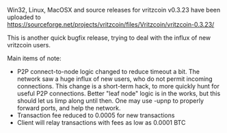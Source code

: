 Win32, Linux, MacOSX and source releases for vritzcoin v0.3.23 have been uploaded to
https://sourceforge.net/projects/vritzcoin/files/Vritzcoin/vritzcoin-0.3.23/

This is another quick bugfix release, trying to deal with the influx of new vritzcoin users.

Main items of note:

* P2P connect-to-node logic changed to reduce timeout a bit.  The network saw a huge influx of new users, who do not permit incoming connections.  This change is a short-term hack, to more quickly hunt for useful P2P connections.  Better "leaf node" logic is in the works, but this should let us limp along until then.  One may use -upnp to properly forward ports, and help the network.
* Transaction fee reduced to 0.0005 for new transactions
* Client will relay transactions with fees as low as 0.0001 BTC
